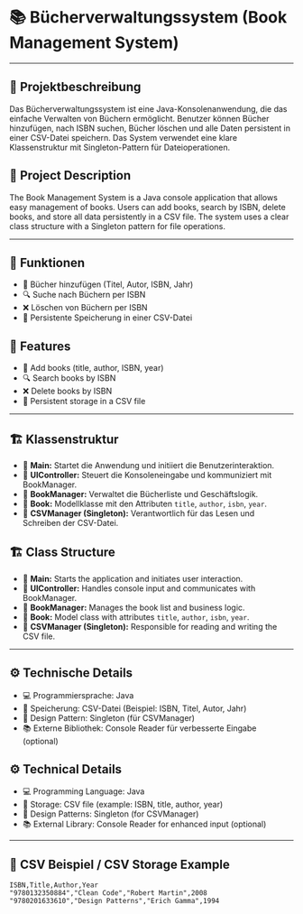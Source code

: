 # 📚 Bücherverwaltungssystem (Book Management System)

---

## 📝 Projektbeschreibung 

Das Bücherverwaltungssystem ist eine Java-Konsolenanwendung, die das einfache Verwalten von Büchern ermöglicht. Benutzer können Bücher hinzufügen, nach ISBN suchen, Bücher löschen und alle Daten persistent in einer CSV-Datei speichern. Das System verwendet eine klare Klassenstruktur mit Singleton-Pattern für Dateioperationen.

## 📝 Project Description

The Book Management System is a Java console application that allows easy management of books. Users can add books, search by ISBN, delete books, and store all data persistently in a CSV file. The system uses a clear class structure with a Singleton pattern for file operations.

---

## 🚀 Funktionen 

- 📗 Bücher hinzufügen (Titel, Autor, ISBN, Jahr)  
- 🔍 Suche nach Büchern per ISBN  
- ❌ Löschen von Büchern per ISBN  
- 💾 Persistente Speicherung in einer CSV-Datei  

## 🚀 Features

- 📗 Add books (title, author, ISBN, year)  
- 🔍 Search books by ISBN  
- ❌ Delete books by ISBN  
- 💾 Persistent storage in a CSV file  

---

## 🏗️ Klassenstruktur 

- 🔹 **Main:** Startet die Anwendung und initiiert die Benutzerinteraktion.  
- 🔹 **UIController:** Steuert die Konsoleneingabe und kommuniziert mit BookManager.  
- 🔹 **BookManager:** Verwaltet die Bücherliste und Geschäftslogik.  
- 🔹 **Book:** Modellklasse mit den Attributen `title`, `author`, `isbn`, `year`.  
- 🔹 **CSVManager (Singleton):** Verantwortlich für das Lesen und Schreiben der CSV-Datei.

## 🏗️ Class Structure

- 🔹 **Main:** Starts the application and initiates user interaction.  
- 🔹 **UIController:** Handles console input and communicates with BookManager.  
- 🔹 **BookManager:** Manages the book list and business logic.  
- 🔹 **Book:** Model class with attributes `title`, `author`, `isbn`, `year`.  
- 🔹 **CSVManager (Singleton):** Responsible for reading and writing the CSV file.

---

## ⚙️ Technische Details 

- 💻 Programmiersprache: Java  
- 📁 Speicherung: CSV-Datei (Beispiel: ISBN, Titel, Autor, Jahr)  
- 🎯 Design Pattern: Singleton (für CSVManager)  
- 📚 Externe Bibliothek: Console Reader für verbesserte Eingabe (optional)

## ⚙️ Technical Details
- 💻 Programming Language: Java  
- 📁 Storage: CSV file (example: ISBN, title, author, year)  
- 🎯 Design Patterns: Singleton (for CSVManager)  
- 📚 External Library: Console Reader for enhanced input (optional)

---

## 📄 CSV Beispiel / CSV Storage Example

```csv
ISBN,Title,Author,Year
"9780132350884","Clean Code","Robert Martin",2008
"9780201633610","Design Patterns","Erich Gamma",1994
